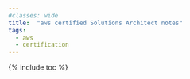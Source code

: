 ```yaml
---
#classes: wide
title:  "aws certified Solutions Architect notes"
tags:
  - aws
  - certification
---
```

{% include toc %}